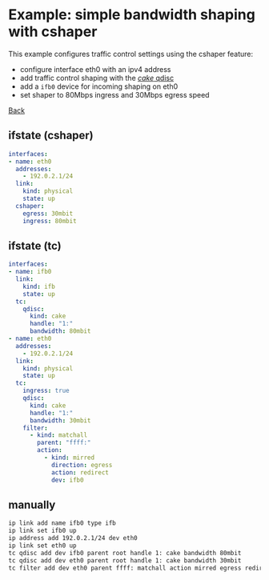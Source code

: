 # Example: simple bandwidth shaping with cshaper

This example configures traffic control settings using the cshaper feature:
- configure interface eth0 with an ipv4 address
- add traffic control shaping with the [*cake* qdisc](https://man7.org/linux/man-pages/man8/tc-cake.8.html)
- add a `ifb0` device for incoming shaping on eth0
- set shaper to 80Mbps ingress and 30Mbps egress speed

[Back](../examples.md)


## ifstate (cshaper)

```yaml
interfaces:
- name: eth0
  addresses:
    - 192.0.2.1/24
  link:
    kind: physical
    state: up
  cshaper:
    egress: 30mbit
    ingress: 80mbit
```


## ifstate (tc)

```yaml
interfaces:
- name: ifb0
  link:
    kind: ifb
    state: up
  tc:
    qdisc:
      kind: cake
      handle: "1:"
      bandwidth: 80mbit
- name: eth0
  addresses:
    - 192.0.2.1/24
  link:
    kind: physical
    state: up
  tc:
    ingress: true
    qdisc:
      kind: cake
      handle: "1:"
      bandwidth: 30mbit
    filter:
      - kind: matchall
        parent: "ffff:"
        action:
          - kind: mirred
            direction: egress
            action: redirect
            dev: ifb0
```


## manually

```bash
ip link add name ifb0 type ifb
ip link set ifb0 up
ip address add 192.0.2.1/24 dev eth0
ip link set eth0 up
tc qdisc add dev ifb0 parent root handle 1: cake bandwidth 80mbit
tc qdisc add dev eth0 parent root handle 1: cake bandwidth 30mbit
tc filter add dev eth0 parent ffff: matchall action mirred egress redirect dev ifb0
```
